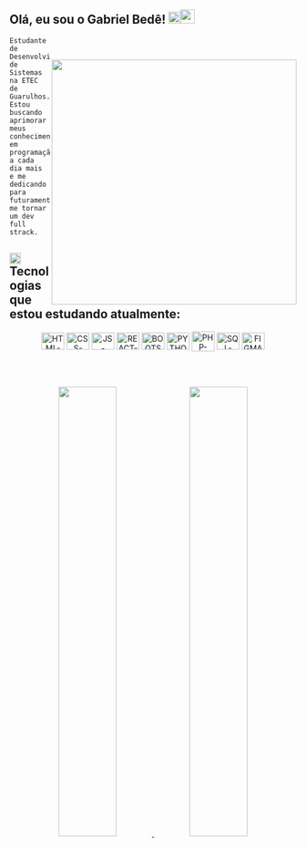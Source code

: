 ## Olá, eu sou o Gabriel Bedê! <img width="21px" src="https://user-images.githubusercontent.com/96921379/164552867-bb4520f0-59a6-4b98-83f7-8e99703f78cf.png"><img width="25px" src="https://user-images.githubusercontent.com/96921379/165936854-db590624-94be-4a5f-be63-2332134432ed.png">


  <img style="margin-top: 40px;" align="right" width="430px" src="https://user-images.githubusercontent.com/96921379/164551364-1e38b249-9863-42f5-a445-52e6b1399957.gif">

  ``` 
Estudante de Desenvolvimento de Sistemas na ETEC de 
Guarulhos. Estou buscando aprimorar meus conhecimentos 
em programação a cada dia mais e me dedicando para 
futuramente me tornar um dev full strack. 
  ```

## <img width="20px" src="https://user-images.githubusercontent.com/96921379/164554407-3127ab24-9a5a-4f70-8551-aa32494f5fa1.png"> Tecnologias que estou estudando atualmente:
  
<div align="center">
  <img align="center" alt="HTML-BEDE" height="30" width="40" src="https://cdn.jsdelivr.net/gh/devicons/devicon/icons/html5/html5-original.svg" />
  <img align="center" alt="CSS-BEDE" height="30" width="40" src="https://cdn.jsdelivr.net/gh/devicons/devicon/icons/css3/css3-original.svg" />
  <img align="center" alt="JS-BEDE" height="30" width="40" src="https://cdn.jsdelivr.net/gh/devicons/devicon/icons/javascript/javascript-original.svg" />
  <img align="center" alt="REACT-BEDE" height="30" width="40" src="https://cdn.jsdelivr.net/gh/devicons/devicon/icons/react/react-original.svg" />
  <img align="center" alt="BOOTSTRAP-BEDE" height="30" width="40" src="https://cdn.jsdelivr.net/gh/devicons/devicon/icons/bootstrap/bootstrap-original.svg" />
  <img align="center" alt="PYTHON-BEDE" height="30" width="40" src="https://cdn.jsdelivr.net/gh/devicons/devicon/icons/python/python-original.svg" />
  <img align="center" alt="PHP-BEDE" height="35" width="40" src="https://cdn.jsdelivr.net/gh/devicons/devicon/icons/php/php-original.svg" />
  <img align="center" alt="SQL-BEDE" height="30" width="40" src="https://cdn.jsdelivr.net/gh/devicons/devicon/icons/mysql/mysql-original.svg" />
  <img align="center" alt="FIGMA-BEDE" height="30" width="40" src="https://cdn.jsdelivr.net/gh/devicons/devicon/icons/figma/figma-original.svg" />
</div>

<br><br>

<div align="center">
  <a href="https://github.com/GabrielBede">
  <img width="45%" src="https://github-readme-stats.vercel.app/api?username=GabrielBede&show_icons=true&theme=github_dark&include_all_commits=true&count_private=true"/>
  <img width="45%" src="https://github-readme-stats.vercel.app/api/top-langs/?username=GabrielBede&layout=compact&langs_count=7&theme=github_dark"/>
</div>
